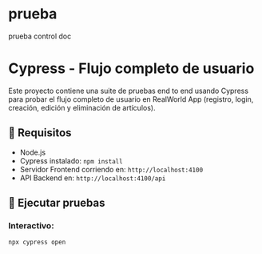 # prueba
prueba control doc
# Cypress - Flujo completo de usuario

Este proyecto contiene una suite de pruebas end to end usando Cypress para probar el flujo completo de usuario en RealWorld App (registro, login, creación, edición y eliminación de artículos).

## 🔧 Requisitos

- Node.js
- Cypress instalado: `npm install`
- Servidor Frontend corriendo en: `http://localhost:4100`
- API Backend en: `http://localhost:4100/api`

## 🚀 Ejecutar pruebas

### Interactivo:
```bash
npx cypress open
